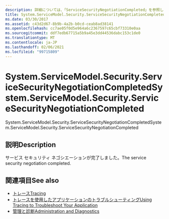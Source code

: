 ```yaml
---
description: 詳細については、「ServiceSecurityNegotiationCompleted」を参照してください。
title: System.ServiceModel.Security.ServiceSecurityNegotiationCompleted
ms.date: 03/30/2017
ms.assetid: c43d2d67-8b9b-4a2b-b0cd-ceab8ad38141
ms.openlocfilehash: cc7ae05f0d5e964a6c2367597c65cbf73310e0aa
ms.sourcegitcommit: ddf7edb67715a5b9a45e3dd44536dabc153c1de0
ms.translationtype: MT
ms.contentlocale: ja-JP
ms.lasthandoff: 02/06/2021
ms.locfileid: "99715809"
---
```

# <a name="systemservicemodelsecurityservicesecuritynegotiationcompleted"></a><span data-ttu-id="78ffd-103">System.ServiceModel.Security.ServiceSecurityNegotiationCompleted</span><span class="sxs-lookup"><span data-stu-id="78ffd-103">System.ServiceModel.Security.ServiceSecurityNegotiationCompleted</span></span>

<span data-ttu-id="78ffd-104">System.ServiceModel.Security.ServiceSecurityNegotiationCompleted</span><span class="sxs-lookup"><span data-stu-id="78ffd-104">System.ServiceModel.Security.ServiceSecurityNegotiationCompleted</span></span>  
  
## <a name="description"></a><span data-ttu-id="78ffd-105">説明</span><span class="sxs-lookup"><span data-stu-id="78ffd-105">Description</span></span>  

 <span data-ttu-id="78ffd-106">サービス セキュリティ ネゴシエーションが完了しました。</span><span class="sxs-lookup"><span data-stu-id="78ffd-106">The service security negotiation completed.</span></span>  
  
## <a name="see-also"></a><span data-ttu-id="78ffd-107">関連項目</span><span class="sxs-lookup"><span data-stu-id="78ffd-107">See also</span></span>

- [<span data-ttu-id="78ffd-108">トレース</span><span class="sxs-lookup"><span data-stu-id="78ffd-108">Tracing</span></span>](index.md)
- [<span data-ttu-id="78ffd-109">トレースを使用したアプリケーションのトラブルシューティング</span><span class="sxs-lookup"><span data-stu-id="78ffd-109">Using Tracing to Troubleshoot Your Application</span></span>](using-tracing-to-troubleshoot-your-application.md)
- [<span data-ttu-id="78ffd-110">管理と診断</span><span class="sxs-lookup"><span data-stu-id="78ffd-110">Administration and Diagnostics</span></span>](../index.md)
